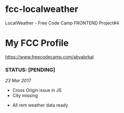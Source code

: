 # fcc-localweather
LocalWeather - Free Code Camp FRONTEND Project#4


# My FCC Profile
https://www.freecodecamp.com/abyabrkal


### STATUS: [PENDING]
*23 Mar 2017*
 - Cross Origin issue in JS
 - City missing
 + All rem weather data ready
